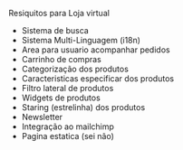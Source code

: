 Resiquitos para Loja virtual

- Sistema de busca
- Sistema Multi-Linguagem (i18n)
- Area para usuario acompanhar pedidos
- Carrinho de compras
- Categorização dos produtos
- Caracteristicas especificar dos produtos
- Filtro lateral de produtos
- Widgets de produtos
- Staring (estrelinha) dos produtos
- Newsletter
- Integração ao mailchimp
- Pagina estatica (sei não)